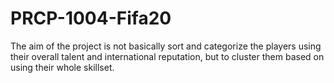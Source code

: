 # PRCP-1004-Fifa20
The aim of the project is not basically sort and categorize the players using their overall talent and international reputation, but to cluster them based on using their whole skillset.
